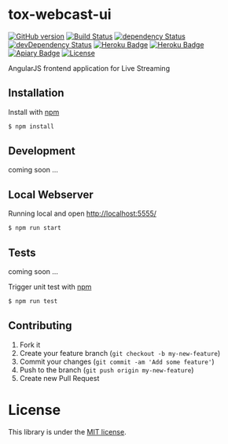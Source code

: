 # tox-webcast-ui

[![GitHub version](https://badge.fury.io/gh/dasrick%2Ftox-webcast-ui.svg)](http://badge.fury.io/gh/dasrick%2Ftox-webcast-ui)
[![Build Status](https://travis-ci.org/dasrick/tox-webcast-ui.svg?branch=master)](https://travis-ci.org/dasrick/tox-webcast-ui)
[![dependency Status](https://david-dm.org/dasrick/tox-webcast-ui/status.svg)](https://david-dm.org/dasrick/tox-webcast-ui#info=dependencies)
[![devDependency Status](https://david-dm.org/dasrick/tox-webcast-ui/dev-status.svg)](https://david-dm.org/dasrick/tox-webcast-ui#info=devDependencies)
[![Heroku Badge](https://img.shields.io/badge/staging%20to-Heroku-7056bf.svg)](https://mi-webcast-qa.herokuapp.com/)
[![Heroku Badge](https://img.shields.io/badge/production%20to-Heroku-7056bf.svg)](https://mi-webcast.herokuapp.com/)
[![Apiary Badge](https://img.shields.io/badge/apiary-docs-green.svg)](http://docs.ticketprint.apiary.io/)
[![License](https://img.shields.io/github/license/dasrick/tox-webcast-ui.svg)](https://github.com/dasrick/tox-webcast-ui/blob/master/LICENSE)

AngularJS frontend application for Live Streaming


## Installation

Install with [npm](https://www.npmjs.com/)

```sh
$ npm install
```


## Development

coming soon ...


## Local Webserver

Running local and open [http://localhost:5555/](http://localhost:5555/)

```sh
$ npm run start
```


## Tests

coming soon ...

Trigger unit test with [npm](https://www.npmjs.com/)

```sh
$ npm run test
```


## Contributing

1. Fork it
2. Create your feature branch (`git checkout -b my-new-feature`)
3. Commit your changes (`git commit -am 'Add some feature'`)
4. Push to the branch (`git push origin my-new-feature`)
5. Create new Pull Request


# License

This library is under the [MIT license](https://github.com/dasrick/tox-webcast-ui/blob/master/LICENSE).